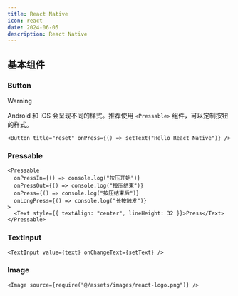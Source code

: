 ```yaml
---
title: React Native
icon: react
date: 2024-06-05
description: React Native
---
```


## 基本组件

### Button

> [!warning]
>
> Android 和 iOS 会呈现不同的样式。推荐使用 `<Pressable>` 组件，可以定制按钮的样式。

```tsx
<Button title="reset" onPress={() => setText("Hello React Native")} />
```

### Pressable

```tsx
<Pressable
  onPressIn={() => console.log("按压开始")}
  onPressOut={() => console.log("按压结束")}
  onPress={() => console.log("按压结束后")}
  onLongPress={() => console.log("长按触发")}
>
  <Text style={{ textAlign: "center", lineHeight: 32 }}>Press</Text>
</Pressable>
```

### TextInput

```tsx
<TextInput value={text} onChangeText={setText} />
```

### Image

```tsx
<Image source={require("@/assets/images/react-logo.png")} />
```

